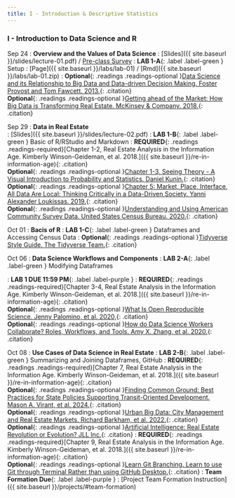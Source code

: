 ```yaml
---
title: I - Introduction & Descriptive Statistics
---
```


<h3 style="font-weight: bold;">I - Introduction to Data Science and R</h3>


Sep 24
: **Overview and the Values of Data Science**
  : [Slides]({{ site.baseurl }}/slides/lecture-01.pdf) / [Pre-class Survey](https://forms.gle/oRHQNRiwjcsaUbLQ7)
: **LAB 1-A**{: .label .label-green } Setup
  : [Page]({{ site.baseurl }}/labs/lab-01) / [Rmd]({{ site.baseurl }}/labs/lab-01.zip)
: **Optional**{: .readings .readings-optional }[Data Science and its Relationship to Big Data and Data-driven Decision Making. Foster Provost and Tom Fawcett. 2013.](https://www.liebertpub.com/doi/full/10.1089/big.2013.1508){: .citation} <br>
**Optional**{: .readings .readings-optional }[Getting ahead of the Market: How Big Data is Transforming Real Estate. McKinsey & Company. 2018.](https://www.mckinsey.com/~/media/McKinsey/Industries/Capital%20Projects%20and%20Infrastructure/Our%20Insights/Getting%20ahead%20of%20the%20market%20How%20big%20data%20is%20transforming%20real%20estate/Getting-ahead-of-the-market-How-big-data-is-transforming-real-estate.pdf){: .citation}


Sep 29
: **Data in Real Estate**  
  : [Slides]({{ site.baseurl }}/slides/lecture-02.pdf)
: **LAB 1-B**{: .label .label-green } Basic of R/RStudio and Markdown 
: **REQUIRED**{: .readings .readings-required}[Chapter 1-2, Real Estate Analysis in the Information Age. Kimberly Winson-Geideman, et al. 2018.]({{ site.baseurl }}/re-in-information-age){: .citation}  <br>
**Optional**{: .readings .readings-optional }[Chapter 1-3, Seeing Theory - A Visual Introduction to Probability and Statistics. Daniel Kunin.](https://seeing-theory.brown.edu){: .citation}  <br>
**Optional**{: .readings .readings-optional }[Chapter 5: Market, Place, Interface, All Data Are Local: Thinking Critically in a Data-Driven Society. Yanni Alexander Loukissas. 2019.](https://direct.mit.edu/books/oa-monograph/4323/chapter-standard/181052/Market-Place-Interface){: .citation} <br>
**Optional**{: .readings .readings-optional }[Understanding and Using American Community Survey Data. United States Census Bureau. 2020.](https://www.census.gov/programs-surveys/acs/library/handbooks/general.html){: .citation} 

Oct 01
: **Bacis of R**
: **LAB 1-C**{: .label .label-green } Dataframes and Accessing Census Data
: **Optional**{: .readings .readings-optional }[Tidyverse Style Guide. The Tidyverse Team.](https://style.tidyverse.org){: .citation} <br>

Oct 06
: **Data Science Workflows and Components**
: **LAB 2-A**{: .label .label-green } Modifying Dataframes
  <!--: [Page]({{ site.baseurl }}/labs/lab-02) / [Rmd]({{ site.baseurl }}/labs/lab-02.Rmd)-->
: **LAB 1 DUE 11:59 PM**{: .label .label-purple }
: **REQUIRED**{: .readings .readings-required}[Chapter 3-4, Real Estate Analysis in the Information Age. Kimberly Winson-Geideman, et al. 2018.]({{ site.baseurl }}/re-in-information-age){: .citation}  <br>
**Optional**{: .readings .readings-optional }[What Is Open Reproducible Science. Jenny Palomino, et al. 2020,](https://earthdatascience.org/courses/intro-to-earth-data-science/open-reproducible-science/get-started-open-reproducible-science/){: .citation} <br>
**Optional**{: .readings .readings-optional }[How do Data Science Workers Collaborate? Roles, Workflows, and Tools. Amy X. Zhang, et al. 2020.](https://doi.org/10.1145/3392826){: .citation} 


Oct 08
: **Use Cases of Data Science in Real Estate**
: **LAB 2-B**{: .label .label-green } Summarizing and Joining Dataframes, GitHub
: **REQUIRED**{: .readings .readings-required}[Chapter 7, Real Estate Analysis in the Information Age. Kimberly Winson-Geideman, et al. 2018.]({{ site.baseurl }}/re-in-information-age){: .citation}  <br>
**Optional**{: .readings .readings-optional }[Finding Common Ground: Best Practices for State Policies Supporting Transit-Oriented Development. Mason A. Virant, et al. 2024.](https://wcrer.be.uw.edu/2024/03/22/tod-report-finding-common-ground/){: .citation} <br>
**Optional**{: .readings .readings-optional }[Urban Big Data: City Management and Real Estate Markets. Richard Barkham, et al. 2022.](){: .citation} <br>
**Optional**{: .readings .readings-optional }[Artificial Intelligence: Real Estate Revolution or Evolution? JLL Inc.](https://www.jll.com/en-us/insights/artificial-intelligence-and-its-implications-for-real-estate){: .citation} 
: **REQUIRED**{: .readings .readings-required}[Chapter 9, Real Estate Analysis in the Information Age. Kimberly Winson-Geideman, et al. 2018.]({{ site.baseurl }}/re-in-information-age){: .citation} <br>
**Optional**{: .readings .readings-optional }[Learn Git Branching. Learn to use Git through Terminal Rather than using GitHub Desktop.](https://learngitbranching.js.org){: .citation} 
: **Team Formation Due**{: .label .label-purple }
  : [Project Team Formation Instruction]({{ site.baseurl }}/projects/#team-formation)










